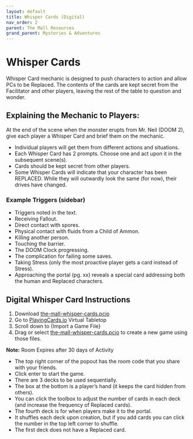 ```yaml
---
layout: default
title: Whisper Cards (Digital)
nav_order: 2
parent: The Mall Resources
grand_parent: Mysteries & Adventures
---
```


# Whisper Cards
Whisper Card mechanic is designed to push characters to action and allow PCs to be Replaced. The contents of the cards are kept secret from the Facilitator and other players, leaving the rest of the table to question and wonder.

## Explaining the Mechanic to Players:
At the end of the scene when the monster erupts from Mr. Neil (DOOM 2), give each player a Whisper Card and brief them on the mechanic.
- Individual players will get them from different actions and situations.
- Each Whisper Card has 2 prompts. Choose one and act upon it in the subsequent scene(s).
- Cards should be kept secret from other players.
- Some Whisper Cards will indicate that your character has been REPLACED. While they will outwardly look the same (for now), their drives have changed.

### Example Triggers (sidebar)
- Triggers noted in the text.
- Receiving Fallout.
- Direct contact with spores.
- Physical contact with fluids from a Child of Ammon.
- Killing another person.
- Touching the barrier.
- The DOOM Clock progressing.
- The complication for failing some saves.
- Taking Stress (only the most proactive player gets a card instead of Stress).
- Approaching the portal (pg. xx) reveals a special card addressing both the human and Replaced characters.

## Digital Whisper Card Instructions
1. Download [the-mall-whisper-cards.pcio](https://drive.google.com/drive/folders/1Ikdr8l3J_wpxC3sIZLxtw38Z5XvNLx5t?usp=sharing)
2. Go to [PlayingCards.io](PlayingCards.io) Virtual Tabletop
3. Scroll down to {Import a Game File}
4. Drag or select [the-mall-whisper-cards.pcio](https://drive.google.com/file/d/1ZRxz_vQSIYbLoE5Sx0-jcE1aH6iFcLnv/view?usp=sharing) to create a new game using those files.

**Note:** Room Expires after 30 days of Activity
- The top right corner of the popout has the room code that you share with your friends.
- Click enter to start the game.
- There are 3 decks to be used sequentially.
- The box at the bottom is a player’s hand (it keeps the card hidden from others).
- You can click the toolbox to adjust the number of cards in each deck (and increase the frequency of Replaced cards).
- The fourth deck is for when players make it to the portal.
- It shuffles each deck upon creation, but if you add cards you can click the number in the top left corner to shuffle.
- The first deck does not have a Replaced card.
